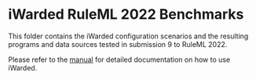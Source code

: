 # iWarded RuleML 2022 Benchmarks

This folder contains the iWarded configuration scenarios and the resulting programs and data sources tested in submission 9 to RuleML 2022.

Please refer to the [manual](https://github.com/joint-kg-labs/iWarded/blob/main/doc/iWarded_manual.md) for detailed documentation on how to use iWarded.